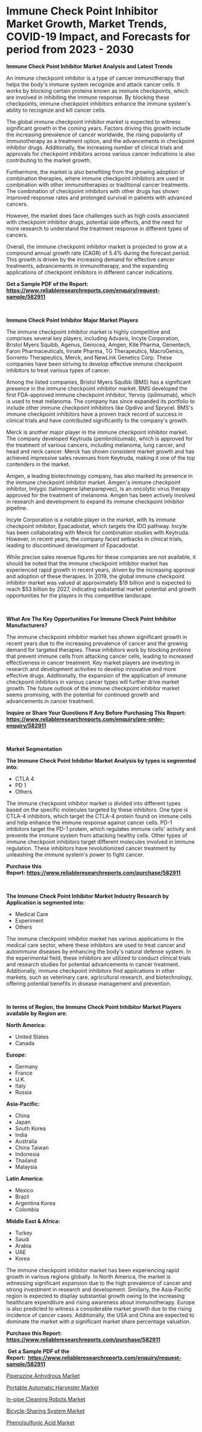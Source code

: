 <p><h1>Immune Check Point Inhibitor Market Growth, Market Trends, COVID-19 Impact, and Forecasts for period from 2023 - 2030</h1></p><p><strong>Immune Check Point Inhibitor Market Analysis and Latest Trends</strong></p>
<p><p>An immune checkpoint inhibitor is a type of cancer immunotherapy that helps the body's immune system recognize and attack cancer cells. It works by blocking certain proteins known as immune checkpoints, which are involved in inhibiting the immune response. By blocking these checkpoints, immune checkpoint inhibitors enhance the immune system's ability to recognize and kill cancer cells.</p><p>The global immune checkpoint inhibitor market is expected to witness significant growth in the coming years. Factors driving this growth include the increasing prevalence of cancer worldwide, the rising popularity of immunotherapy as a treatment option, and the advancements in checkpoint inhibitor drugs. Additionally, the increasing number of clinical trials and approvals for checkpoint inhibitors across various cancer indications is also contributing to the market growth.</p><p>Furthermore, the market is also benefiting from the growing adoption of combination therapies, where immune checkpoint inhibitors are used in combination with other immunotherapies or traditional cancer treatments. The combination of checkpoint inhibitors with other drugs has shown improved response rates and prolonged survival in patients with advanced cancers.</p><p>However, the market does face challenges such as high costs associated with checkpoint inhibitor drugs, potential side effects, and the need for more research to understand the treatment response in different types of cancers.</p><p>Overall, the immune checkpoint inhibitor market is projected to grow at a compound annual growth rate (CAGR) of 5.4% during the forecast period. This growth is driven by the increasing demand for effective cancer treatments, advancements in immunotherapy, and the expanding applications of checkpoint inhibitors in different cancer indications.</p></p>
<p><strong>Get a Sample PDF of the Report:&nbsp; <a href="https://www.reliableresearchreports.com/enquiry/request-sample/582911">https://www.reliableresearchreports.com/enquiry/request-sample/582911</a></strong></p>
<p>&nbsp;</p>
<p><strong>Immune Check Point Inhibitor Major Market Players</strong></p>
<p><p>The immune checkpoint inhibitor market is highly competitive and comprises several key players, including Advaxis, Incyte Corporation, Bristol Myers Squibb, Agenus, Genocea, Amgen, Kite Pharma, Genentech, Faron Pharmaceuticals, Innate Pharma, TG Therapeutics, MacroGenics, Sorrento Therapeutics, Merck, and NewLink Genetics Corp. These companies have been striving to develop effective immune checkpoint inhibitors to treat various types of cancer.</p><p>Among the listed companies, Bristol Myers Squibb (BMS) has a significant presence in the immune checkpoint inhibitor market. BMS developed the first FDA-approved immune checkpoint inhibitor, Yervoy (ipilimumab), which is used to treat melanoma. The company has since expanded its portfolio to include other immune checkpoint inhibitors like Opdivo and Sprycel. BMS's immune checkpoint inhibitors have a proven track record of success in clinical trials and have contributed significantly to the company's growth.</p><p>Merck is another major player in the immune checkpoint inhibitor market. The company developed Keytruda (pembrolizumab), which is approved for the treatment of various cancers, including melanoma, lung cancer, and head and neck cancer. Merck has shown consistent market growth and has achieved impressive sales revenues from Keytruda, making it one of the top contenders in the market.</p><p>Amgen, a leading biotechnology company, has also marked its presence in the immune checkpoint inhibitor market. Amgen's immune checkpoint inhibitor, Imlygic (talimogene laherparepvec), is an oncolytic virus therapy approved for the treatment of melanoma. Amgen has been actively involved in research and development to expand its immune checkpoint inhibitor pipeline.</p><p>Incyte Corporation is a notable player in the market, with its immune checkpoint inhibitor, Epacadostat, which targets the IDO pathway. Incyte has been collaborating with Merck for combination studies with Keytruda. However, in recent years, the company faced setbacks in clinical trials, leading to discontinued development of Epacadostat.</p><p>While precise sales revenue figures for these companies are not available, it should be noted that the immune checkpoint inhibitor market has experienced rapid growth in recent years, driven by the increasing approval and adoption of these therapies. In 2019, the global immune checkpoint inhibitor market was valued at approximately $19 billion and is expected to reach $53 billion by 2027, indicating substantial market potential and growth opportunities for the players in this competitive landscape.</p></p>
<p>&nbsp;</p>
<p><strong>What Are The Key Opportunities For Immune Check Point Inhibitor Manufacturers?</strong></p>
<p><p>The immune checkpoint inhibitor market has shown significant growth in recent years due to the increasing prevalence of cancer and the growing demand for targeted therapies. These inhibitors work by blocking proteins that prevent immune cells from attacking cancer cells, leading to increased effectiveness in cancer treatment. Key market players are investing in research and development activities to develop innovative and more effective drugs. Additionally, the expansion of the application of immune checkpoint inhibitors in various cancer types will further drive market growth. The future outlook of the immune checkpoint inhibitor market seems promising, with the potential for continued growth and advancements in cancer treatment.</p></p>
<p><strong>Inquire or Share Your Questions If Any Before Purchasing This Report: <a href="https://www.reliableresearchreports.com/enquiry/pre-order-enquiry/582911">https://www.reliableresearchreports.com/enquiry/pre-order-enquiry/582911</a></strong></p>
<p>&nbsp;</p>
<p><strong>Market Segmentation</strong></p>
<p><strong>The Immune Check Point Inhibitor Market Analysis by types is segmented into:</strong></p>
<p><ul><li>CTLA 4</li><li>PD 1</li><li>Others</li></ul></p>
<p><p>The immune checkpoint inhibitor market is divided into different types based on the specific molecules targeted by these inhibitors. One type is CTLA-4 inhibitors, which target the CTLA-4 protein found on immune cells and help enhance the immune response against cancer cells. PD-1 inhibitors target the PD-1 protein, which regulates immune cells' activity and prevents the immune system from attacking healthy cells. Other types of immune checkpoint inhibitors target different molecules involved in immune regulation. These inhibitors have revolutionized cancer treatment by unleashing the immune system's power to fight cancer.</p></p>
<p><strong>Purchase this Report:&nbsp;<a href="https://www.reliableresearchreports.com/purchase/582911">https://www.reliableresearchreports.com/purchase/582911</a></strong></p>
<p>&nbsp;</p>
<p><strong>The Immune Check Point Inhibitor Market Industry Research by Application is segmented into:</strong></p>
<p><ul><li>Medical Care</li><li>Experiment</li><li>Others</li></ul></p>
<p><p>The immune checkpoint inhibitor market has various applications in the medical care sector, where these inhibitors are used to treat cancer and autoimmune diseases by enhancing the body's natural defense system. In the experimental field, these inhibitors are utilized to conduct clinical trials and research studies for potential advancements in cancer treatment. Additionally, immune checkpoint inhibitors find applications in other markets, such as veterinary care, agricultural research, and biotechnology, offering potential benefits in disease management and prevention.</p></p>
<p>&nbsp;</p>
<p><strong>In terms of Region, the Immune Check Point Inhibitor Market Players available by Region are:</strong></p>
<p>
    <p> <strong> North America: </strong>
        <ul>
            <li>United States</li>
            <li>Canada</li>
        </ul>
        </p> 
    <p> <strong> Europe: </strong>
        <ul>
            <li>Germany</li>
            <li>France</li>
            <li>U.K.</li>
            <li>Italy</li>
            <li>Russia</li>
        </ul>
        </p> 
    <p> <strong> Asia-Pacific: </strong>
        <ul>
            <li>China</li>
            <li>Japan</li>
            <li>South Korea</li>
            <li>India</li>
            <li>Australia</li>
            <li>China Taiwan</li>
            <li>Indonesia</li>
            <li>Thailand</li>
            <li>Malaysia</li>
        </ul>
        </p> 
    <p> <strong> Latin America: </strong>
        <ul>
            <li>Mexico</li>
            <li>Brazil</li>
            <li>Argentina Korea</li>
            <li>Colombia</li>
        </ul>
        </p> 
    <p> <strong> Middle East & Africa: </strong>
        <ul>
            <li>Turkey</li>
            <li>Saudi</li>
            <li>Arabia</li>
            <li>UAE</li>
            <li>Korea</li>
        </ul>
    </p>
    </p>
<p><p>The immune checkpoint inhibitor market has been experiencing rapid growth in various regions globally. In North America, the market is witnessing significant expansion due to the high prevalence of cancer and strong investment in research and development. Similarly, the Asia-Pacific region is expected to display substantial growth owing to the increasing healthcare expenditure and rising awareness about immunotherapy. Europe is also predicted to witness a considerable market growth due to the rising incidence of cancer cases. Additionally, the USA and China are expected to dominate the market with a significant market share percentage valuation.</p></p>
<p><strong>Purchase this Report: <a href="https://www.reliableresearchreports.com/purchase/582911">https://www.reliableresearchreports.com/purchase/582911</a></strong></p>
<p>&nbsp;<strong>Get a Sample PDF of the Report:&nbsp;&nbsp;<a href="https://www.reliableresearchreports.com/enquiry/request-sample/582911">https://www.reliableresearchreports.com/enquiry/request-sample/582911</a></strong></p>
<p><strong></strong></p>
<p><p><a href="https://medium.com/@alethaebert2013/piperazine-anhydrous-market-size-growth-forecast-2023-2030-356eb756f1fd">Piperazine Anhydrous Market</a></p><p><a href="https://www.linkedin.com/pulse/portable-automatic-harvester-market-research-report-unlocks/">Portable Automatic Harvester Market</a></p><p><a href="https://www.linkedin.com/pulse/in-pipe-cleaning-robots-market-research-report-provides/">In-pipe Cleaning Robots Market</a></p><p><a href="https://www.linkedin.com/pulse/bicycle-sharing-system-market-size-share-amp-trends-analysis/">Bicycle-Sharing System Market</a></p><p><a href="https://medium.com/@cruzdamore75/phenolsulfonic-acid-market-size-growth-forecast-2023-2030-922e73f978c8">Phenolsulfonic Acid Market</a></p></p>